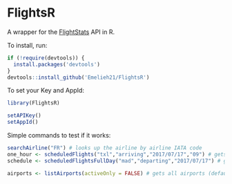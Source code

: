 # FlightsR

A wrapper for the [FlightStats](https://developer.flightstats.com/) API in R.

To install, run:

```R
if (!require(devtools)) {
  install.packages('devtools')
}
devtools::install_github('Emelieh21/FlightsR')
```

To set your Key and AppId:

```R
library(FlightsR)

setAPIKey()
setAppId()
```

Simple commands to test if it works:

```R
searchAirline("FR") # looks up the airline by airline IATA code
one_hour <- scheduledFlights("txl","arriving","2017/07/17","09") # gets the flights from Berlin (Tegel) arriving at 9 AM
schedule <- scheduledFlightsFullDay("mad","departing","2017/07/17") # gets the flights departing from Madrid for the full day

airports <- listAirports(activeOnly = FALSE) # gets all airports (default set to only active airports)

```

